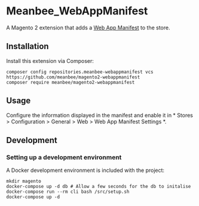 # Meanbee_WebAppManifest

A Magento 2 extension that adds a [Web App Manifest](https://developer.mozilla.org/en-US/docs/Web/Manifest) to the store.

## Installation

Install this extension via Composer:

    composer config repositories.meanbee-webappmanifest vcs https://github.com/meanbee/magento2-webappmanifest
    composer require meanbee/magento2-webappmanifest

## Usage

Configure the information displayed in the manifest and enable it in * Stores > Configuration > General > Web > Web App Manifest Settings *.

## Development

### Setting up a development environment

A Docker development environment is included with the project:

    mkdir magento
    docker-compose up -d db # Allow a few seconds for the db to initalise
    docker-compose run --rm cli bash /src/setup.sh
    docker-compose up -d
